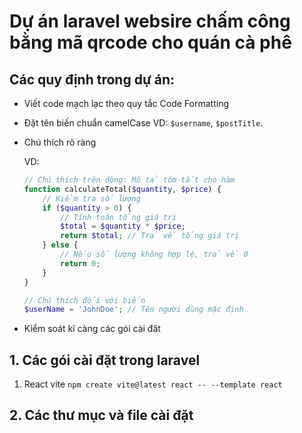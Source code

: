 # Dự án laravel websire chấm công bằng mã qrcode cho quán cà phê

## Các quy định trong dự án:
- Viết code mạch lạc theo quy tắc Code Formatting
- Đặt tên biến chuẩn camelCase VD: `$username`, `$postTitle`. 
- Chú thích rõ ràng

    VD:
    ```php
    // Chú thích trên dòng: Mô tả tóm tắt cho hàm
    function calculateTotal($quantity, $price) {
        // Kiểm tra số lượng
        if ($quantity > 0) {
            // Tính toán tổng giá trị
            $total = $quantity * $price;
            return $total; // Trả về tổng giá trị
        } else {
            // Nếu số lượng không hợp lệ, trả về 0
            return 0;
        }
    }

    // Chú thích đối với biến
    $userName = 'JohnDoe'; // Tên người dùng mặc định
    ```

- Kiểm soát kĩ càng các gói cài đăt

## 1. Các gói cài đặt trong laravel
1. React vite `npm create vite@latest react -- --template react`

## 2. Các thư mục và file cài đặt


